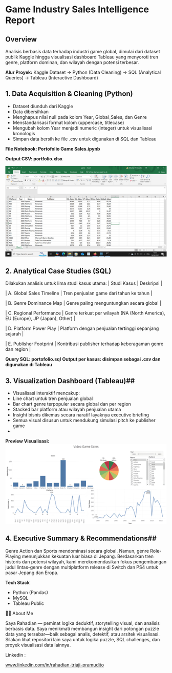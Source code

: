 # Game Industry Sales Intelligence Report

## Overview
Analisis berbasis data terhadap industri game global, dimulai dari dataset publik Kaggle hingga visualisasi dashboard Tableau yang menyoroti tren genre, platform dominan, dan wilayah dengan potensi terbesar.

**Alur Proyek:**
Kaggle Dataset → Python (Data Cleaning) → SQL (Analytical Queries) → Tableau (Interactive Dashboard)


## 1. Data Acquisition & Cleaning (Python)
- Dataset diunduh dari Kaggle
- Data dibersihkan
- Menghapus nilai null pada kolom Year, Global_Sales, dan Genre
- Menstandarisasi format kolom (uppercase, titlecase)
- Mengubah kolom Year menjadi numeric (integer) untuk visualisasi kronologis
- Simpan data bersih ke file .csv untuk digunakan di SQL dan Tableau
  
**File Notebook: Portofolio Game Sales.ipynb**

**Output CSV: portfolio.xlsx**

   ![Dataset](Images/dataset.jpeg)
  
## 2. Analytical Case Studies (SQL)
Dilakukan analisis untuk lima studi kasus utama:
| Studi Kasus | Deskripsi | 

| A. Global Sales Timeline | Tren penjualan game dari tahun ke tahun | 

| B. Genre Dominance Map | Genre paling menguntungkan secara global | 

| C. Regional Performance | Genre terkuat per wilayah (NA (North America), EU (Europe), JP (Japan), Other) | 

| D. Platform Power Play | Platform dengan penjualan tertinggi sepanjang sejarah | 

| E. Publisher Footprint | Kontribusi publisher terhadap keberagaman genre dan region | 

**Query SQL: portofolio.sql**
**Output per kasus: disimpan sebagai .csv dan digunakan di Tableau**

## 3. Visualization Dashboard (Tableau)##

- Visualisasi interaktif mencakup:
- Line chart untuk tren penjualan global
- Bar chart genre terpopuler secara global dan per region
- Stacked bar platform atau wilayah penjualan utama
- Insight bisnis dikemas secara naratif layaknya executive briefing
- Semua visual disusun untuk mendukung simulasi pitch ke publisher game
- 
**Preview Visualisasi:**
 ![Dashboard](Images/Dashboard.jpeg)

## 4. Executive Summary & Recommendations##

Genre Action dan Sports mendominasi secara global. Namun, genre Role-Playing menunjukkan kekuatan luar biasa di Jepang. Berdasarkan tren historis dan potensi wilayah, kami merekomendasikan fokus pengembangan judul lintas-genre dengan multiplatform release di Switch dan PS4 untuk pasar Jepang dan Eropa.


**Tech Stack**
- Python (Pandas)
- MySQL 
- Tableau Public

🙋‍♂️ About Me

Saya Rahadian — peminat logika deduktif, storytelling visual, dan analisis berbasis data. Saya menikmati membangun insight dari potongan puzzle data yang tersebar—baik sebagai analis, detektif, atau arsitek visualisasi. Silakan lihat repositori lain saya untuk logika puzzle, SQL challenges, dan proyek visualisasi data lainnya.

Linkedin : 

www.linkedin.com/in/rahadian-triaji-pramudito
